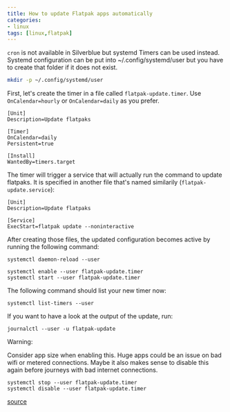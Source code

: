 ```yaml
---
title: How to update Flatpak apps automatically
categories:
- linux
tags: [linux,flatpak]
---
```


`cron` is not available in Silverblue but systemd Timers can be used instead.  
Systemd configuration can be put into ~/.config/systemd/user but you have to create that folder if it does not exist.  

```bash
mkdir -p ~/.config/systemd/user 
```

First, let\'s create the timer in a file called `flatpak-update.timer`. Use `OnCalendar=hourly` or `OnCalendar=daily` as you prefer.  

```
[Unit]
Description=Update flatpaks

[Timer]
OnCalendar=daily
Persistent=true

[Install]
WantedBy=timers.target
```

The timer will trigger a service that will actually run the command to update flatpaks. It is specified in another file that's named similarily (`flatpak-update.service`):  

```
[Unit]
Description=Update flatpaks

[Service]
ExecStart=flatpak update --noninteractive
```

After creating those files, the updated configuration becomes active by running the following command:  

```
systemctl daemon-reload --user
```

```
systemctl enable --user flatpak-update.timer
systemctl start --user flatpak-update.timer
```

The following command should list your new timer now:

```
systemctl list-timers --user
```

If you want to have a look at the output of the update, run:

```
journalctl --user -u flatpak-update
```

Warning:

Consider app size when enabling this. Huge apps could be an issue on bad wifi or metered connections. Maybe it also makes sense to disable this again before journeys with bad internet connections.  

```
systemctl stop --user flatpak-update.timer
systemctl disable --user flatpak-update.timer
```


[source](https://www.reddit.com/r/SteamDeck/comments/zis9sf/psa_automatically_update_installed_flatpaks/)
